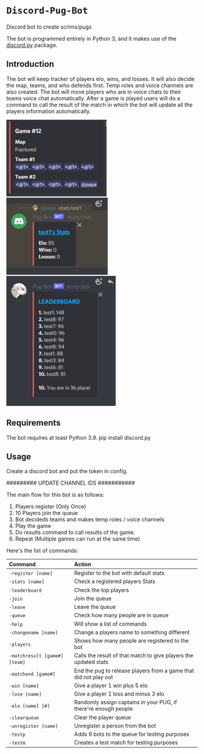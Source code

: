 # `Discord-Pug-Bot`
Discord bot to create scrims/pugs

The bot is programmed entirely in Python 3, and it makes use of the [discord.py](https://github.com/Rapptz/discord.py) package.

## Introduction

The bot will keep tracker of players elo, wins, and losses. It will also decide the map, teams, and who defends first. Temp roles and voice channels are also created. The bot will move players who are in voice chats to their teams voice chat automatically. After a game is played users will do a command to call the result of the match in which the bot will update all the players information automatically.

![example of Match being made](data/gOjemq1.png)
![example of Stats](data/gaGzC7z.png)
![example of Leaderboard](data/lb.png)


## Requirements

The bot requires at least Python 3.9. 
pip install discord.py

## Usage

Create a discord bot and put the token in config.

######### UPDATE CHANNEL IDS ###########

The main flow for this bot is as follows:

1. Players register (Only Once)
2. 10 Players join the queue
3. Bot decideds teams and makes temp roles / voice channels
4. Play the game
5. Do results command to call results of the game.
6. Repeat
(Multiple games can run at the same time)

Here's the list of commands:

| Command                      | Action                                                                                                     |
| :----------------------------| :--------------------------------------------------------------------------------------------------------- |
| `-register [name]`           | Register to the bot with default stats                                                                     |
| `-stats [name]`              | Check a registered players Stats                                                                           |
| `-leaderboard   `            | Check the top players                                                                                      |
| `-join`                      | Join the queue                                                                                             |
| `-leave`                     | Leave the queue                                                                                            |
| `-queue `                    | Check how many people are in queue                                                                         |
| `-help`                      | Will show a list of commands                                                                               |
| `-changename [name]`         | Change a players name to something different                                                               |
| `-players`                   | Shows how many people are registered to the bot                                                            |
| `-matchresult [game#] [team]`| Calls the result of that match to give players the updated stats                                           |
| `-matchend [game#]`          | End the pug to release players from a game that did not play out                                           |
| `-win [name]`                | Give a player 1 win plus 5 elo                                                                             |
| `-lose [name]`               | Give a player 1 loss and minus 3 elo                                                                       |
| `-elo [name] [#]`            | Randomly assign captains in your PUG, if there're enough people                                            |
| `-clearqueue`                | Clear the player queue                                                                                     |
| `-unregister [name]`         | Unregister a person from the bot                                                                           |
| `-testp`                     | Adds 9 bots to the queue for testing purposes                                                              |
| `-testm`                     | Creates a test match for testing purposes                                                                  |
